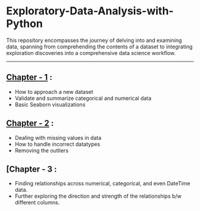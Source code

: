 # Exploratory-Data-Analysis-with-Python

This repository encompasses the journey of delving into and examining data, spanning from comprehending the contents of a dataset to integrating exploration discoveries into a comprehensive data science workflow.


-----

## [Chapter - 1](https://github.com/Ravjot03/Exploratory-Data-Analysis-with-Python/blob/main/EDA-Chapter-1.ipynb) :
- How to approach a new dataset
- Validate and summarize categorical and numerical data
- Basic Seaborn visualizations


## [Chapter - 2](https://github.com/Ravjot03/Exploratory-Data-Analysis-with-Python/blob/main/EDA-Chapter-2.ipynb) :
- Dealing with missing values in data
- How to handle incorrect datatypes
- Removing the outliers


## [Chapter - 3  :
- Finding relationships across numerical, categorical, and even DateTime data.
- Further exploring the direction and strength of the relationships b/w different columns.

